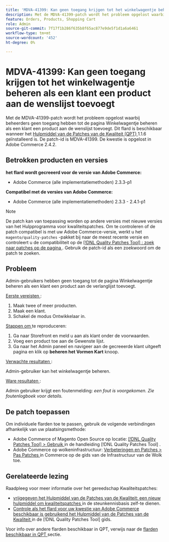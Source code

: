 ```yaml
---
title: 'MDVA-41399: Kan geen toegang krijgen tot het winkelwagentje beheren als een klant een product aan de wenslijst toevoegt.'
description: Met de MDVA-41399-patch wordt het probleem opgelost waarbij beheerders geen toegang hebben tot de pagina Winkelwagentje beheren als een klant een product aan de wenslijst toevoegt. Deze patch is beschikbaar wanneer [Quality Patches Tool (QPT)] (https://experienceleague.adobe.com/en/docs/commerce-knowledge-base/kb/announcements/commerce-announcements/magento-quality-patches-released-new-tool-to-self-serve-quality-patches) 1.1.6 is geïnstalleerd. De patch-id is MDVA-41399. De kwestie is opgelost in Adobe Commerce 2.4.2.
feature: Orders, Products, Shopping Cart
role: Admin
source-git-commit: 7f17f1b286f635b8f65ac877e9de5f1d1a6a6461
workflow-type: tm+mt
source-wordcount: '452'
ht-degree: 0%

---
```


# MDVA-41399: Kan geen toegang krijgen tot het winkelwagentje beheren als een klant een product aan de wenslijst toevoegt

Met de MDVA-41399-patch wordt het probleem opgelost waarbij beheerders geen toegang hebben tot de pagina Winkelwagentje beheren als een klant een product aan de wenslijst toevoegt. Dit flard is beschikbaar wanneer het [ Hulpmiddel van de Patches van de Kwaliteit (QPT) ](https://experienceleague.adobe.com/en/docs/commerce-knowledge-base/kb/announcements/commerce-announcements/magento-quality-patches-released-new-tool-to-self-serve-quality-patches) 1.1.6 geïnstalleerd is. De patch-id is MDVA-41399. De kwestie is opgelost in Adobe Commerce 2.4.2.

## Betrokken producten en versies

**het flard wordt gecreeerd voor de versie van Adobe Commerce:**

* Adobe Commerce (alle implementatiemethoden) 2.3.3-p1

**Compatibel met de versies van Adobe Commerce:**

* Adobe Commerce (alle implementatiemethoden) 2.3.3 - 2.4.1-p1

>[!NOTE]
>
>De patch kan van toepassing worden op andere versies met nieuwe versies van het Hulpprogramma voor kwaliteitspatches. Om te controleren of de patch compatibel is met uw Adobe Commerce-versie, werkt u het `magento/quality-patches` -pakket bij naar de meest recente versie en controleert u de compatibiliteit op de [[!DNL Quality Patches Tool] : zoek naar patches op de pagina ](https://experienceleague.adobe.com/en/docs/commerce-knowledge-base/kb/announcements/commerce-announcements/magento-quality-patches-released-new-tool-to-self-serve-quality-patches) . Gebruik de patch-id als een zoekwoord om de patch te zoeken.

## Probleem

Admin-gebruikers hebben geen toegang tot de pagina Winkelwagentje beheren als een klant een product aan de verlanglijst toevoegt.

<u> Eerste vereisten </u>:

1. Maak twee of meer producten.
1. Maak een klant.
1. Schakel de modus Ontwikkelaar in.

<u> Stappen om </u> te reproduceren:

1. Ga naar Storefront en meld u aan als klant onder de voorwaarden.
1. Voeg een product toe aan de Gewenste lijst.
1. Ga naar het Admin paneel en navigeer aan de gecreeerde klant uitgeeft pagina en klik op **beheren het Vormen Kart** knoop.

<u> Verwachte resultaten </u>:

Admin-gebruiker kan het winkelwagentje beheren.

<u> Ware resultaten </u>:

Admin gebruiker krijgt een foutenmelding: *een fout is voorgekomen. Zie foutenlogboek voor details.*

## De patch toepassen

Om individuele flarden toe te passen, gebruik de volgende verbindingen afhankelijk van uw plaatsingsmethode:

* Adobe Commerce of Magento Open Source op locatie: [[!DNL Quality Patches Tool]  > Gebruik ](/help/tools/quality-patches-tool/usage.md) in de handleiding [!DNL Quality Patches Tool] .
* Adobe Commerce op wolkeninfrastructuur: [ Verbeteringen en Patches > Pas Patches ](https://experienceleague.adobe.com/docs/commerce-cloud-service/user-guide/develop/upgrade/apply-patches.html) in Commerce op de gids van de Infrastructuur van de Wolk toe.

## Gerelateerde lezing

Raadpleeg voor meer informatie over het gereedschap Kwaliteitspatches:

* [ vrijgegeven het Hulpmiddel van de Patches van de Kwaliteit: een nieuw hulpmiddel om kwaliteitspatches ](https://experienceleague.adobe.com/en/docs/commerce-knowledge-base/kb/announcements/commerce-announcements/magento-quality-patches-released-new-tool-to-self-serve-quality-patches) in de steunkennisbasis zelf-te dienen.
* [ Controle als het flard voor uw kwestie van Adobe Commerce beschikbaar is gebruikend het Hulpmiddel van de Patches van de Kwaliteit ](/help/tools/quality-patches-tool/patches-available-in-qpt/check-patch-for-magento-issue-with-magento-quality-patches.md) in de [!DNL Quality Patches Tool] gids.

Voor info over andere flarden beschikbaar in QPT, verwijs naar de [ flarden beschikbaar in QPT ](https://support.magento.com/hc/en-us/sections/360010506631-Patches-available-in-MQP-tool-) sectie.
